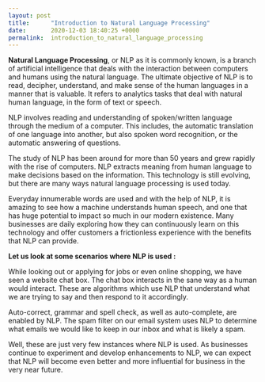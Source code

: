 ```yaml
---
layout: post
title:      "Introduction to Natural Language Processing"
date:       2020-12-03 18:40:25 +0000
permalink:  introduction_to_natural_language_processing
---
```



**Natural Language Processing**, or NLP as it is commonly known, is a branch of artificial intelligence that deals with the interaction between computers and humans using the natural language. The ultimate objective of NLP is to read, decipher, understand, and make sense of the human languages in a manner that is valuable. It refers to analytics tasks that deal with natural human language, in the form of text or speech.

NLP involves  reading and understanding of spoken/written language through the medium of a computer. This includes, the automatic translation of one language into another, but also spoken word recognition, or the automatic answering of questions.

The study of NLP has been around for more than 50 years and grew rapidly with the rise of computers.
NLP extracts meaning from human language to make decisions based on the information. This technology is still evolving, but there are many ways natural language processing is used today. 

Everyday innumerable words are used and with the help of NLP, it is amazing to see how a machine understands human speech, and one that has huge potential to impact so much in our modern existence. Many businesses are daily exploring how they can continuously learn on this technology and offer customers a frictionless experience with the benefits that NLP can provide.

**Let us look at some scenarios where NLP is used :**

While looking out or applying for jobs or even online shopping, we have seen a website chat box. The chat box interacts in the sane way as a human would interact. These are algorithms which use NLP that understand what we are trying to say and then respond to it accordingly.

Auto-correct, grammar and spell check, as well as auto-complete, are enabled by NLP. The spam filter on our email system uses NLP to determine what emails we would like to keep in our inbox and what is likely a spam.

Well, these are just very few instances where NLP is used. As businesses continue to experiment and develop enhancements to NLP, we can expect that NLP will become even better and more influential for business in the very near future.




